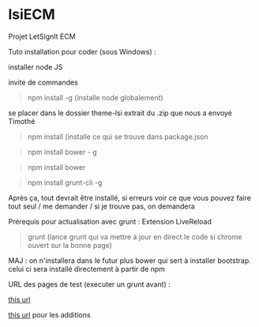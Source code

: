# lsiECM
Projet LetSignIt ECM

Tuto installation pour coder (sous Windows) :

installer node JS

invite de commandes

> npm install -g (installe node globalement)

se placer dans le dossier theme-lsi extrait du .zip que nous a envoyé Timothé

> npm install (installe ce qui se trouve dans package.json

> npm install bower - g

> npm install bower

> npm install grunt-cli -g

Après ça, tout devrait être installé, si erreurs voir ce que vous pouvez faire tout seul / me demander 
/ si je trouve pas, on demandera

Prérequis pour actualisation avec grunt : Extension LiveReload

> grunt (lance grunt qui va mettre à jour en direct le code si chrome ouvert sur la bonne page)


MAJ : on n'installera dans le futur plus bower qui sert à installer bootstrap. celui ci sera installé directement à partir de npm

URL des pages de test (executer un grunt avant) :

[this url](http://localhost:9001/test/lsi-theme-bootstrap-test.html#)

[this url](http://localhost:9001/test/lsi-theme-additions-test.html) pour les additions
